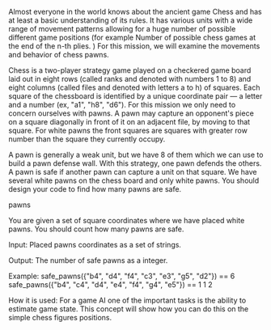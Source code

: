  Almost everyone in the world knows about the ancient game Chess and has at least a basic understanding of its rules. It has various units with a wide range of movement patterns allowing for a huge number of possible different game positions (for example Number of possible chess games at the end of the n-th plies. ) For this mission, we will examine the movements and behavior of chess pawns.

Chess is a two-player strategy game played on a checkered game board laid out in eight rows (called ranks and denoted with numbers 1 to 8) and eight columns (called files and denoted with letters a to h) of squares. Each square of the chessboard is identified by a unique coordinate pair — a letter and a number (ex, "a1", "h8", "d6"). For this mission we only need to concern ourselves with pawns. A pawn may capture an opponent's piece on a square diagonally in front of it on an adjacent file, by moving to that square. For white pawns the front squares are squares with greater row number than the square they currently occupy.

A pawn is generally a weak unit, but we have 8 of them which we can use to build a pawn defense wall. With this strategy, one pawn defends the others. A pawn is safe if another pawn can capture a unit on that square. We have several white pawns on the chess board and only white pawns. You should design your code to find how many pawns are safe.

pawns

You are given a set of square coordinates where we have placed white pawns. You should count how many pawns are safe.

Input: Placed pawns coordinates as a set of strings.

Output: The number of safe pawns as a integer.

Example:
safe_pawns({"b4", "d4", "f4", "c3", "e3", "g5", "d2"}) == 6
safe_pawns({"b4", "c4", "d4", "e4", "f4", "g4", "e5"}) == 1
1
2

How it is used: For a game AI one of the important tasks is the ability to estimate game state. This concept will show how you can do this on the simple chess figures positions. 